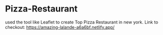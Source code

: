 # Pizza-Restaurant
used the tool like Leaflet  to create Top Pizza Restaurant in new york.
Link to checkout: https://amazing-lalande-a6a6bf.netlify.app/
